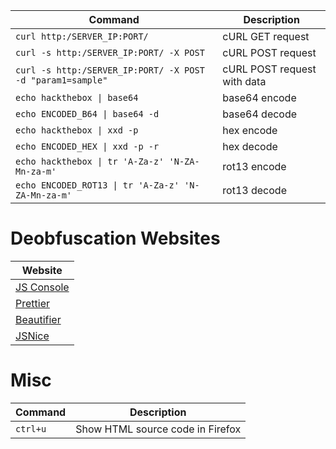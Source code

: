 |**Command**|**Description**|
|---|---|
|`curl http:/SERVER_IP:PORT/`|cURL GET request|
|`curl -s http:/SERVER_IP:PORT/ -X POST`|cURL POST request|
|`curl -s http:/SERVER_IP:PORT/ -X POST -d "param1=sample"`|cURL POST request with data|
|`echo hackthebox \| base64`|base64 encode|
|`echo ENCODED_B64 \| base64 -d`|base64 decode|
|`echo hackthebox \| xxd -p`|hex encode|
|`echo ENCODED_HEX \| xxd -p -r`|hex decode|
|`echo hackthebox \| tr 'A-Za-z' 'N-ZA-Mn-za-m'`|rot13 encode|
|`echo ENCODED_ROT13 \| tr 'A-Za-z' 'N-ZA-Mn-za-m'`|rot13 decode|

# Deobfuscation Websites

|**Website**|
|---|
|[JS Console](https://jsconsole.com/)|
|[Prettier](https://prettier.io/playground/)|
|[Beautifier](https://beautifier.io/)|
|[JSNice](http://www.jsnice.org/)|

# Misc

|**Command**|**Description**|
|---|---|
|`ctrl+u`|Show HTML source code in Firefox|